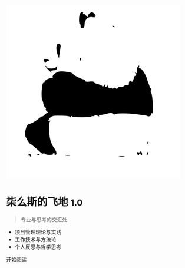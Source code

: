 <!-- _coverpage.md -->

![logo](_media/icon.svg)

# 柒么斯的飞地 <small>1.0</small>

> 专业与思考的交汇处

* 项目管理理论与实践
* 工作技术与方法论
* 个人反思与哲学思考

[开始阅读](#main)

